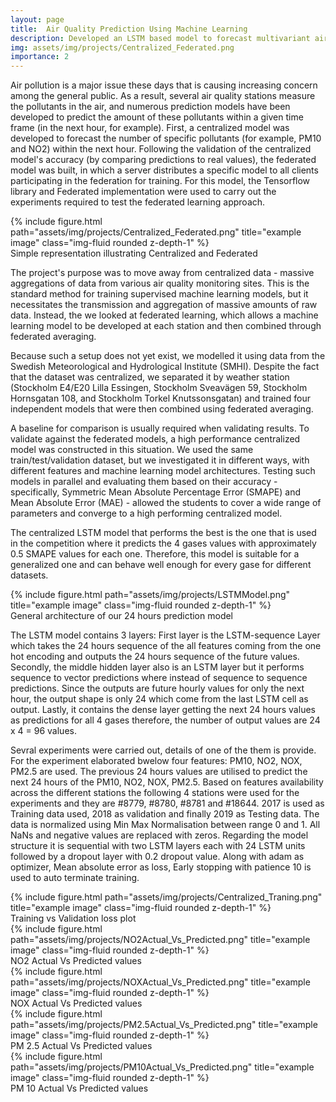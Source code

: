 ```yaml
---
layout: page
title:  Air Quality Prediction Using Machine Learning
description: Developed an LSTM based model to forecast multivariant air pollutants.
img: assets/img/projects/Centralized_Federated.png
importance: 2
---
```


Air pollution is a major issue these days that is causing increasing concern among the general public. As a result, several air quality stations measure the pollutants in the air, and numerous prediction models have been developed to predict the amount of these pollutants within a given time frame (in the next hour, for example). First, a centralized model was developed to forecast the number of specific pollutants (for example, PM10 and NO2) within the next hour. Following the validation of the centralized model's accuracy (by comparing predictions to real values), the federated model was built, in which a server distributes a specific model to all clients participating in the federation for training. For this model, the Tensorflow library and Federated implementation were used to carry out the experiments required to test the federated learning approach.

<div class="row justify-content-sm-center">
    <div class="col-sm-8 mt-3 mt-md-0">
        {% include figure.html path="assets/img/projects/Centralized_Federated.png" title="example image" class="img-fluid rounded z-depth-1" %}
    </div>
<div class="caption">
    Simple representation illustrating Centralized and Federated  
</div>

The project's purpose was to move away from centralized data - massive aggregations of data from various air quality monitoring sites. This is the standard method for training supervised machine learning models, but it necessitates the transmission and aggregation of massive amounts of raw data. Instead, the we looked at federated learning, which allows a machine learning model to be developed at each station and then combined through federated averaging.

Because such a setup does not yet exist, we modelled it using data from the Swedish Meteorological and Hydrological Institute (SMHI). Despite the fact that the dataset was centralized, we separated it by weather station (Stockholm E4/E20 Lilla Essingen, Stockholm Sveavägen 59, Stockholm Hornsgatan 108, and Stockholm Torkel Knutssonsgatan) and trained four independent models that were then combined using federated averaging.

A baseline for comparison is usually required when validating results. To validate against the federated models, a high performance centralized model was constructed in this situation. We used the same train/test/validation dataset, but we investigated it in different ways, with different features and machine learning model architectures. Testing such models in parallel and evaluating them based on their accuracy - specifically, Symmetric Mean Absolute Percentage Error (SMAPE) and Mean Absolute Error (MAE) - allowed the students to cover a wide range of parameters and converge to a high performing centralized model.

The centralized LSTM model that performs the best is the one that is used in the competition where it predicts the 4 gases values with approximately 0.5 SMAPE values for each one. Therefore, this model is suitable for a generalized one and can behave well enough for every gase for different datasets.

<div class="row justify-content-sm-center">
    <div class="col-sm-8 mt-3 mt-md-0">
        {% include figure.html path="assets/img/projects/LSTMModel.png" title="example image" class="img-fluid rounded z-depth-1" %}
    </div>
</div>
<div class="caption">
     General architecture of our 24 hours prediction model
</div>


The LSTM model contains 3 layers: First layer is the LSTM-sequence Layer which takes the 24 hours sequence of the all features coming from the one hot encoding and outputs the 24 hours sequence of the future values. Secondly, the middle hidden layer also is an LSTM layer but it performs sequence to vector predictions where instead of sequence to sequence predictions. Since the outputs are future hourly values for only the next hour, the output shape is only 24 which come from the last LSTM cell as output. Lastly, it contains the dense layer getting the next 24 hours values as predictions for all 4 gases therefore, the number of output values are 24 x 4 = 96 values.

Sevral experiments were carried out, details of one of the them is provide. For the experiment elaborated bwelow four features: PM10, NO2, NOX, PM2.5 are used. The
previous 24 hours values are utilised to predict the next 24 hours of the PM10, NO2, NOX, PM2.5. Based on features availability across the different stations the following 4 stations were used for the experiments and they are #8779, #8780, #8781 and #18644. 2017 is used as Training data used, 2018 as validation and finally 2019 as Testing data. The data is normalized using Min Max Normalisation between range 0 and 1. All NaNs and negative values are replaced with zeros. Regarding the model structure it is sequential with two LSTM layers each with 24 LSTM units followed by a dropout layer with 0.2 dropout value. Along with adam as optimizer, Mean absolute error as loss, Early stopping with patience 10 is used to auto terminate training.

<div class="row justify-content-sm-center">
    <div class="col-sm-8 mt-3 mt-md-0">
        {% include figure.html path="assets/img/projects/Centralized_Traning.png" title="example image" class="img-fluid rounded z-depth-1" %}
    </div>
</div>
<div class="caption">
     Training vs Validation loss plot
</div>

<div class="row justify-content-sm-center">
    <div class="col-sm-8 mt-3 mt-md-0">
        {% include figure.html path="assets/img/projects/NO2Actual_Vs_Predicted.png" title="example image" class="img-fluid rounded z-depth-1" %}
    </div>
</div>
<div class="caption">
     NO2 Actual Vs Predicted values
</div>

<div class="row justify-content-sm-center">
    <div class="col-sm-8 mt-3 mt-md-0">
        {% include figure.html path="assets/img/projects/NOXActual_Vs_Predicted.png" title="example image" class="img-fluid rounded z-depth-1" %}
    </div>
</div>
<div class="caption">
     NOX Actual Vs Predicted values
</div>

<div class="row justify-content-sm-center">
    <div class="col-sm-8 mt-3 mt-md-0">
        {% include figure.html path="assets/img/projects/PM2.5Actual_Vs_Predicted.png" title="example image" class="img-fluid rounded z-depth-1" %}
    </div>
</div>
<div class="caption">
     PM 2.5 Actual Vs Predicted values
</div>

<div class="row justify-content-sm-center">
    <div class="col-sm-8 mt-3 mt-md-0">
        {% include figure.html path="assets/img/projects/PM10Actual_Vs_Predicted.png" title="example image" class="img-fluid rounded z-depth-1" %}
    </div>
</div>
<div class="caption">
     PM 10 Actual Vs Predicted values
</div>
